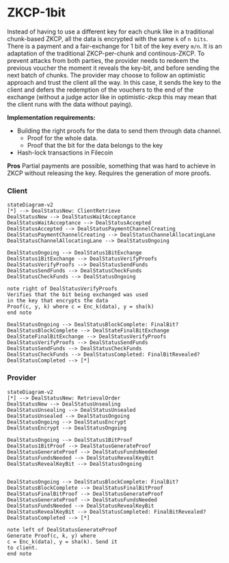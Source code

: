 
# ZKCP-1bit
Instead of having to use a different key for each chunk like in
a traditional chunk-based ZKCP, all the data is encrypted with the same `k` of
`n bits`. There is a payment and a fair-exchange for 1 bit of the key every `m/n`.
It is an adaptation of the traditional ZKCP-per-chunk and continous-ZKCP.
To prevent attacks from both parties, the provider needs to redeem the previous voucher
the moment it reveals the key-bit, and
before sending the next batch of chunks. The provider may choose to follow an optimistic
approach and trust the client all the way. In this case, it sends the key to the client
and defers the redemption of the vouchers to the end of the exchange (without a judge actor like
in optimistic-zkcp this may mean that the client runs with the data without paying).


**Implementation requirements:**
* Building the right proofs for the data to send them through data channel.
    - Proof for the whole data.
    - Proof that the bit for the data belongs to the key
* Hash-lock transactions in Filecoin

**Pros**
Partial payments are possible, something that was hard to achieve in ZKCP without releasing
the key. Requires the generation of more proofs.



### Client
```mermaid
stateDiagram-v2
[*] --> DealStatusNew: ClientRetrieve
DealStatusNew --> DealStatusWaitAcceptance
DealStatusWaitAcceptance --> DealStatusAccepted
DealStatusAccepted --> DealStatusPaymentChannelCreating
DealStatusPaymentChannelCreating --> DealStatusChannelAllocatingLane
DealStatusChannelAllocatingLane --> DealStatusOngoing

DealStatusOngoing --> DealStatus1BitExchange
DealStatus1BitExchange --> DealStatusVerifyProofs
DealStatusVerifyProofs --> DealStatusSendFunds
DealStatusSendFunds --> DealStatusCheckFunds
DealStatusCheckFunds --> DealStatusOngoing

note right of DealStatusVerifyProofs
Verifies that the bit being exchanged was used
in the key that encrypts the data
Proof(c, y, k) where c = Enc_k(data), y = sha(k) 
end note

DealStatusOngoing --> DealStatusBlockComplete: FinalBit?
DealStatusBlockComplete --> DealStateFinalBitExchange
DealStateFinalBitExchange --> DealStatusVerifyProofs
DealStatusVerifyProofs --> DealStatusSendFunds
DealStatusSendFunds --> DealStatusCheckFunds
DealStatusCheckFunds --> DealStatusCompleted: FinalBitRevealed?
DealStatusCompleted --> [*]

```

### Provider
```mermaid
stateDiagram-v2
[*] --> DealStatusNew: RetrievalOrder
DealStatusNew --> DealStatusUnsealing
DealStatusUnsealing --> DealStatusUnsealed
DealStatusUnsealed --> DealStatusOngoing
DealStatusOngoing --> DealStatusEncrypt
DealStatusEncrypt --> DealStatusOngoing

DealStatusOngoing --> DealStatus1BitProof
DealStatus1BitProof --> DealStatusGenerateProof
DealStatusGenerateProof --> DealStatusFundsNeeded
DealStatusFundsNeeded --> DealStatusRevealKeyBit
DealStatusRevealKeyBit --> DealStatusOngoing


DealStatusOngoing --> DealStatusBlockComplete: FinalBit?
DealStatusBlockComplete --> DealStatusFinalBitProof
DealStatusFinalBitProof --> DealStatusGenerateProof
DealStatusGenerateProof --> DealStatusFundsNeeded
DealStatusFundsNeeded --> DealStatusRevealKeyBit
DealStatusRevealKeyBit --> DealStatusCompleted: FinalBitRevealed?
DealStatusCompleted --> [*]

note left of DealStatusGenerateProof
Generate Proof(c, k, y) where
c = Enc_k(data), y = sha(k). Send it
to client.
end note

```